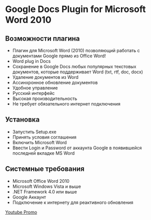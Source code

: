 # Google Docs Plugin for Microsoft Word 2010

## Возможности плагина
* Плагин для Microsoft Word (2010) позволяющий работать с документами Google прямо из Office Word!
* Word plug in Docs
* Сохранение в Google Docs любых популярных текстовых документов, которые поддерживает Word (txt, rtf, doc, docx)
* Удаление документов из Word
* Ассинхронное обновление документов
* Удобное управление
* Русский интерфейс
* Высокая производительность
* Не требует обязательного интернет подключения

## Установка
* Запустить Setup.exe
* Принять условия соглашения
* Включить Microsoft Word
* Ввести Login и Password от аккаунта Google в появившейся последней вкладке MS Word

## Системные требования
* Microsoft Office Word 2010
* Microsoft Windows Vista и выше
* .NET Framework 4.0 или выше
* Google Аккаунт 
* Подключение к интернету для реактивного обновления

[Youtube Promo](https://www.youtube.com/watch?v=xxt4ult65XI)
